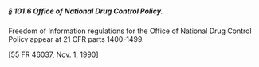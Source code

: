 ##### § 101.6 Office of National Drug Control Policy. #####

Freedom of Information regulations for the Office of National Drug Control Policy appear at 21 CFR parts 1400-1499.

[55 FR 46037, Nov. 1, 1990]